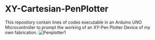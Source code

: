 # XY-Cartesian-PenPlotter
This repository contain lines of codes executable in an Arduino UNO Microcontroller to prompt the working of an XY-Pen Plotter Device of my own fabrication. 
![Penplotter1](https://github.com/VisheshSadanandaBabu/XY-Cartesian-PenPlotter/assets/127391729/4c17f520-99e1-4331-9649-56752d548da5)
